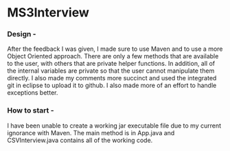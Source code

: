 # MS3Interview

 
### Design -
After the feedback I was given, I made sure to use Maven and to use a more Object Oriented approach. There are only a few methods that are available to the user, with others that are private helper functions. In addition, all of the internal variables are private so that the user cannot manipulate them directly. I also made my comments more succinct and used the integrated git in eclipse to upload it to github. I also made more of an effort to handle exceptions better.
### How to start - 
I have been unable to create a working jar executable file due to my current ignorance with Maven. The main method is in App.java and CSVInterview.java contains all of the working code.

